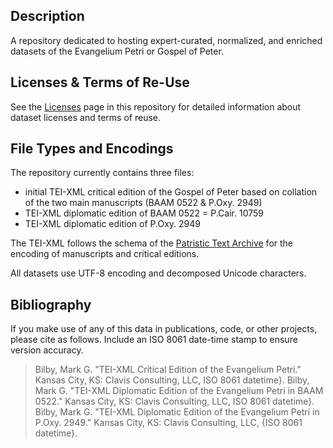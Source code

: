 ## Description

A repository dedicated to hosting expert-curated, normalized, and enriched datasets of the Evangelium Petri or Gospel of Peter.

## Licenses & Terms of Re-Use

See the [Licenses](https://github.com/nauarchus/Evangelium_Petri/blob/main/LICENSE.md) page in this repository for detailed information about dataset licenses and terms of reuse.

## File Types and Encodings

The repository currently contains three files:
* initial TEI-XML critical edition of the Gospel of Peter based on collation of the two main manuscripts (BAAM 0522 & P.Oxy. 2949)
* TEI-XML diplomatic edition of BAAM 0522 = P.Cair. 10759
* TEI-XML diplomatic edition of P.Oxy. 2949

The TEI-XML follows the schema of the [Patristic Text Archive](https://github.com/PatristicTextArchive/Schema) for the encoding of manuscripts and critical editions.

All datasets use UTF-8 encoding and decomposed Unicode characters.

## Bibliography

If you make use of any of this data in publications, code, or other projects, please cite as follows. Include an ISO 8061 date-time stamp to ensure version accuracy. 

> Bilby, Mark G. "TEI-XML Critical Edition of the Evangelium Petri." Kansas City, KS: Clavis Consulting, LLC, ISO 8061 datetime}.
> Bilby, Mark G. "TEI-XML Diplomatic Edition of the Evangelium Petri in BAAM 0522." Kansas City, KS: Clavis Consulting, LLC, ISO 8061 datetime}.
> Bilby, Mark G. "TEI-XML Diplomatic Edition of the Evangelium Petri in P.Oxy. 2949." Kansas City, KS: Clavis Consulting, LLC, {ISO 8061 datetime}.

